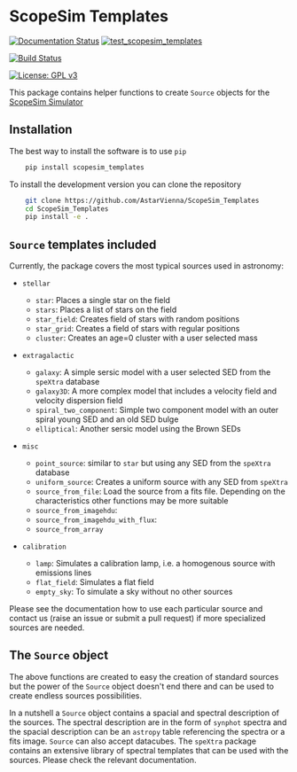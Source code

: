 # ScopeSim Templates

[![Documentation Status](https://readthedocs.org/projects/scopesim-templates/badge/?version=latest)](https://scopesim-templates.readthedocs.io/en/latest/?badge=latest)
[![test_scopesim_templates](https://github.com/AstarVienna/ScopeSim_Templates/actions/workflows/tests.yml/badge.svg)](https://github.com/AstarVienna/ScopeSim_Templates/actions/workflows/tests.yml)

[![Build Status](http://github-actions.40ants.com/AstarVienna/ScopeSim_Templates/matrix.svg)](https://github.com/AstarVienna/ScopeSim_Templates)

[![License: GPL v3](https://img.shields.io/badge/License-GPLv3-blue.svg)](https://www.gnu.org/licenses/gpl-3.0)

This package contains helper functions to create ``Source`` objects for the 
[ScopeSim Simulator](https://github.com/AstarVienna/ScopeSim)


## Installation

The best way to install the software is to use ``pip``

```bash
    pip install scopesim_templates
```


To install the development version you can clone the repository

```bash
    git clone https://github.com/AstarVienna/ScopeSim_Templates
    cd ScopeSim_Templates
    pip install -e .
```
    

## ``Source`` templates included

Currently, the package covers the most typical sources used in astronomy:

- ``stellar``
  - ``star``: Places a single star on the field 
  - ``stars``: Places a list of stars on the field
  - ``star_field``: Creates field of stars with random positions
  - ``star_grid``: Creates a field of stars with regular positions
  - ``cluster``: Creates an age=0 cluster with a user selected mass

- ``extragalactic``
  - ``galaxy``: A simple sersic model with a user selected SED from the ``speXtra`` database
  - ``galaxy3D``: A more complex model that includes a velocity field and velocity dispersion field
  - ``spiral_two_component``: Simple two component model with an outer spiral young SED and an old SED bulge
  - ``elliptical``: Another sersic model using the Brown SEDs

- ``misc``
  - ``point_source``: similar to ``star`` but using any SED from the ``speXtra`` database
  - ``uniform_source``: Creates a uniform source with any SED from ``speXtra`` 
  - ``source_from_file``: Load the source from a fits file. Depending on the characteristics other 
               functions may be more suitable
  - ``source_from_imagehdu``:
  - ``source_from_imagehdu_with_flux``:
  - ``source_from_array``
  
- ``calibration``
  - ``lamp``: Simulates a calibration lamp, i.e. a homogenous source with emissions lines
  - ``flat_field``: Simulates a flat field
  - ``empty_sky``: To simulate a sky without no other sources

Please see the documentation how to use each particular source and contact us 
(raise an issue or submit a pull request) if more specialized sources are needed.

## The ``Source`` object 

The above functions are created to easy the creation of standard sources but the power of the ``Source`` object
doesn't end there and can be used to create endless sources possibilities. 

In a nutshell a ``Source`` object contains a spacial and spectral description of the sources. The spectral description 
are in the form of ``synphot`` spectra and the spacial description can be an ``astropy`` table referencing the spectra
or a fits image.  ``Source`` can also accept datacubes. The ``speXtra`` package contains an extensive library of 
spectral templates that can be used with the sources. Please check the relevant documentation. 
